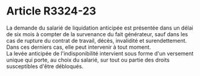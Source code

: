 # Article R3324-23

  
La demande du salarié de liquidation anticipée est présentée dans un délai de six mois à compter de la survenance du fait générateur, sauf dans les cas de rupture du contrat de travail, décès, invalidité et surendettement. Dans ces derniers cas, elle peut intervenir à tout moment.   
La levée anticipée de l'indisponibilité intervient sous forme d'un versement unique qui porte, au choix du salarié, sur tout ou partie des droits susceptibles d'être débloqués.